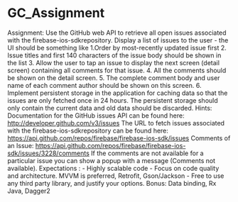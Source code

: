 # GC_Assignment
Assignment:  Use the GitHub web API to retrieve all open issues associated with the firebase-ios-sdkrepository.  Display a list of issues to the user - the UI should be something like   1.Order by most-recently updated issue first  2. Issue titles and first 140 characters of the issue body should be shown in the list  3. Allow the user to tap an issue to display the next screen (detail screen) containing all comments for that issue.  4. All the comments should be shown on the detail screen.  5. The complete comment body and user name of each comment author should be shown on this screen.  6. Implement persistent storage in the application for caching data so that the issues are only fetched once in 24 hours. The persistent storage should only contain the current data and old data should be discarded.  Hints:  Documentation for the GitHub issues API can be found here: http://developer.github.com/v3/issues  The URL to fetch issues associated with the firebase-ios-sdkrepository can be found here: https://api.github.com/repos/firebase/firebase-ios-sdk/issues  Comments of an Issue: https://api.github.com/repos/firebase/firebase-ios-sdk/issues/3228/comments  If the comments are not available for a particular issue you can show a popup with a message (Comments not available).  Expectations : -  Highly scalable code - Focus on code quality and architecture.  MVVM is preferred, Retrofit, Gson/Jackson - Free to use any third party library, and justify your options.  Bonus: Data binding, Rx Java, Dagger2
